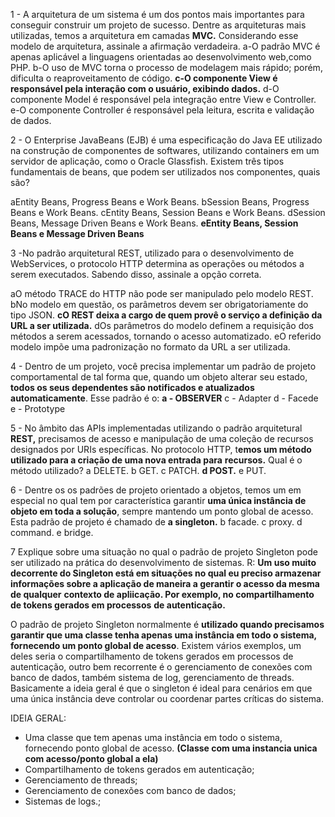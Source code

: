 1 - A arquitetura de um sistema é um dos pontos mais importantes para conseguir construir um projeto de sucesso. Dentre as arquiteturas mais utilizadas, temos a arquitetura em camadas **MVC.** Considerando esse modelo de arquitetura, assinale a afirmação verdadeira.
a-O padrão MVC é apenas aplicável a linguagens orientadas ao desenvolvimento web,como PHP.
b-O uso de MVC torna o processo de modelagem mais rápido; porém, dificulta o reaproveitamento de código.
**c-O componente View é responsável pela interação com o usuário, exibindo dados.**
d-O componente Model é responsável pela integração entre View e Controller.
e-O componente Controller é responsável pela leitura, escrita e validação de dados.

2 - O Enterprise JavaBeans (EJB) é uma especificação do Java EE utilizado na construção de
componentes de softwares, utilizando containers em um servidor de aplicação, como o
Oracle Glassfish. Existem três tipos fundamentais de beans, que podem ser utilizados nos
componentes, quais são?

aEntity Beans, Progress Beans e Work Beans.
bSession Beans, Progress Beans e Work Beans.
cEntity Beans, Session Beans e Work Beans.
dSession Beans, Message Driven Beans e Work Beans.
**eEntity Beans, Session Beans e Message Driven Beans**

3 -No padrão arquitetural REST, utilizado para o desenvolvimento de WebServices, o
protocolo HTTP determina as operações ou métodos a serem executados. Sabendo disso,
assinale a opção correta.

aO método TRACE do HTTP não pode ser manipulado pelo modelo REST.
bNo modelo em questão, os parâmetros devem ser obrigatoriamente do tipo JSON.
**cO REST deixa a cargo de quem provê o serviço a definição da URL a ser utilizada.**
dOs parâmetros do modelo definem a requisição dos métodos a serem acessados,
tornando o acesso automatizado.
eO referido modelo impõe uma padronização no formato da URL a ser utilizada.

4 - Dentro de um projeto, você precisa implementar um padrão de projeto comportamental de tal forma que, quando um objeto alterar seu estado, **todos os seus dependentes são notificados e atualizados automaticamente**. Esse padrão é o:
**a - OBSERVER**
c - Adapter
d - Facede
e - Prototype

5 - No âmbito das APIs implementadas utilizando o padrão arquitetural **REST,** precisamos de
acesso e manipulação de uma coleção de recursos designados por URIs específicas. No
protocolo HTTP, t**emos um método utilizado para a criação de uma nova entrada para**
**recursos.** Qual é o método utilizado?
a DELETE.
b GET.
c PATCH.
**d POST.**
e PUT.

6 - Dentre os os padrões de projeto orientado a objetos, temos um em especial no qual tem por
característica garantir **uma única instância de objeto em toda a solução**, sempre mantendo
um ponto global de acesso. Esta padrão de projeto é chamado de
**a singleton.**
b facade.
c proxy.
d command.
e bridge.

7 Explique sobre uma situação no qual o padrão de projeto Singleton pode ser utilizado na
prática do desenvolvimento de sistemas.
R: **Um uso muito decorrente do Singleton está em situações no qual eu preciso armazenar**
**informações sobre a aplicação de maneira a gerantir o acesso da mesma de qualquer**
**contexto de apliicação. Por exemplo, no compartilhamento de tokens gerados em processos**
**de autenticação.**

O padrão de projeto Singleton normalmente é **utilizado quando precisamos garantir que uma classe tenha apenas uma instância em todo o sistema, fornecendo um ponto global de acesso**. Existem vários exemplos, um deles seria o compartilhamento de tokens gerados em processos de autenticação, outro bem recorrente é o gerenciamento de conexões com banco de dados, também sistema de log, gerenciamento de threads. Basicamente a ideia geral é que o singleton é ideal para cenários em que uma única instância deve controlar ou coordenar partes críticas do sistema.

IDEIA GERAL: 
- Uma classe que tem apenas uma instância em todo o sistema, fornecendo ponto global de acesso. **(Classe com uma instancia unica com acesso/ponto global a ela)**
- Compartilhamento de tokens gerados em autenticação; 
- Gerenciamento de threads; 
- Gerenciamento de conexões com banco de dados;
- Sistemas de logs.;